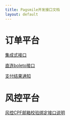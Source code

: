 ```yaml
---
title: Pagsmile开发接口文档
layout: default
---
```


# [](#server)订单平台

[集成式接口](api/CreateOrder)  

[直连boleto接口](api/DriectBoleto)  

[支付结果通知](api/CallBack)

# [](#fcontrol)风控平台

[风控CPF邮箱校验绑定接口说明](api/CheckEmailInfo)


